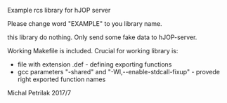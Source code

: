 Example rcs library for hJOP server

Please change word "EXAMPLE" to you library name.

this library do nothing. Only send some fake data to hJOP-server.

Working Makefile is included.
Crucial for working library is:
* file with extension .def - defining exporting functions
* gcc parameters "-shared" and "-Wl,--enable-stdcall-fixup" - provede right exported function names


Michal Petrilak
2017/7
